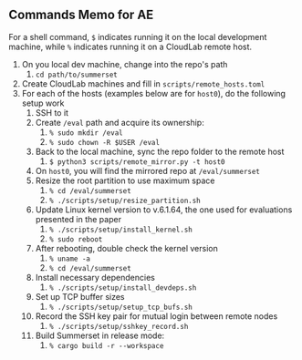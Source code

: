 ## Commands Memo for AE

For a shell command, `$` indicates running it on the local development machine, while `%` indicates running it on a CloudLab remote host.

1. On you local dev machine, change into the repo's path
    1. `cd path/to/summerset`
1. Create CloudLab machines and fill in `scripts/remote_hosts.toml`
2. For each of the hosts (examples below are for `host0`), do the following setup work
    1. SSH to it
    2. Create `/eval` path and acquire its ownership:
        1. `% sudo mkdir /eval`
        2. `% sudo chown -R $USER /eval`
    3. Back to the local machine, sync the repo folder to the remote host
        1. `$ python3 scripts/remote_mirror.py -t host0`
    4. On `host0`, you will find the mirrored repo at `/eval/summerset`
    5. Resize the root partition to use maximum space
        1. `% cd /eval/summerset`
        2. `% ./scripts/setup/resize_partition.sh`
    6. Update Linux kernel version to v.6.1.64, the one used for evaluations presented in the paper
        1. `% ./scripts/setup/install_kernel.sh`
        2. `% sudo reboot`
    7. After rebooting, double check the kernel version
        1. `% uname -a`
        2. `% cd /eval/summerset`
    8. Install necessary dependencies
        1. `% ./scripts/setup/install_devdeps.sh`
    9. Set up TCP buffer sizes
        1. `% ./scripts/setup/setup_tcp_bufs.sh`
    10. Record the SSH key pair for mutual login between remote nodes
        1. `% ./scripts/setup/sshkey_record.sh`
    11. Build Summerset in release mode:
        1. `% cargo build -r --workspace`

